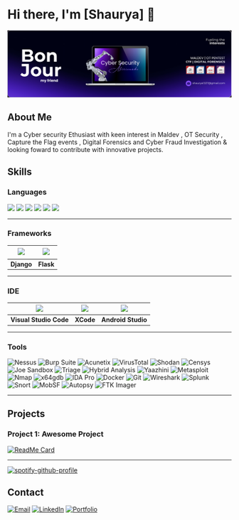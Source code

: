 # Hi there, I'm [Shaurya] 👋

![Profile Banner](Cysec.png)

## About Me
I'm a Cyber security Ethusiast with keen interest in Maldev , OT Security , Capture the Flag events , Digital Forensics and Cyber Fraud Investigation & looking foward to contribute with innovative projects.

## Skills

### Languages
[<img src="https://img.icons8.com/color/96/000000/python.png" width="48"/>](https://www.python.org/)
[<img src="https://img.icons8.com/color/96/000000/golang.png" width="48"/>](https://golang.org/)
[<img src="https://img.icons8.com/color/96/000000/bash.png" width="48"/>](https://www.gnu.org/software/bash/)
[<img src="https://img.icons8.com/color/96/000000/html-5.png" width="48"/>](https://developer.mozilla.org/en-US/docs/Web/Guide/HTML/HTML5)
[<img src="https://img.icons8.com/color/96/000000/css3.png" width="48"/>](https://developer.mozilla.org/en-US/docs/Web/CSS)
[<img src="https://img.icons8.com/color/96/000000/javascript.png" width="48"/>](https://developer.mozilla.org/en-US/docs/Web/JavaScript)

***

### Frameworks

| <a href="https://www.djangoproject.com/"><img src="https://img.icons8.com/color/96/000000/django.png" width="48" style="border: 2px solid white"/></a> | <a href="https://flask.palletsprojects.com/en/2.0.x/"><img src="https://img.icons8.com/color/96/000000/flask.png" width="48" style="border: 2px solid white"/></a> |
| :---: | :---: |
| <b>Django</b> | <b>Flask</b> |

***

### IDE

| <img src="https://img.icons8.com/color/96/000000/visual-studio-code-2019.png" width="48"/> | <img src="https://img.icons8.com/color/96/000000/xcode.png" width="48"/> | <img src="https://img.icons8.com/color/96/000000/android-studio.png" width="48"/> |
| :---: | :---: | :---: | 
| <b>Visual Studio Code</b> | <b>XCode</b> | <b>Android Studio</b> |


***

### Tools
![Nessus](https://img.shields.io/badge/Nessus-00C853?style=for-the-badge&logo=tenable&logoColor=white)
![Burp Suite](https://img.shields.io/badge/Burp%20Suite-00538C?style=for-the-badge&logo=burpsuite&logoColor=white)
![Acunetix](https://img.shields.io/badge/Acunetix-000000?style=for-the-badge&logo=acunetix&logoColor=white)
![VirusTotal](https://img.shields.io/badge/VirusTotal-394EFF?style=for-the-badge&logo=virustotal&logoColor=white)
![Shodan](https://img.shields.io/badge/Shodan-FF0000?style=for-the-badge&logo=shodan&logoColor=white)
![Censys](https://img.shields.io/badge/Censys-2E76C8?style=for-the-badge&logo=censys&logoColor=white)
![Joe Sandbox](https://img.shields.io/badge/Joe%20Sandbox-00FF00?style=for-the-badge&logoColor=white)
![Triage](https://img.shields.io/badge/Triage-008000?style=for-the-badge&logoColor=white)
![Hybrid Analysis](https://img.shields.io/badge/Hybrid%20Analysis-000000?style=for-the-badge&logoColor=white)
![Yaazhini](https://img.shields.io/badge/Yaazhini-FF5733?style=for-the-badge&logoColor=white)
![Metasploit](https://img.shields.io/badge/Metasploit-3985FF?style=for-the-badge&logo=metasploit&logoColor=white)
![Nmap](https://img.shields.io/badge/Nmap-1F7EBA?style=for-the-badge&logo=nmap&logoColor=white)
![x64gdb](https://img.shields.io/badge/x64gdb-FF8C00?style=for-the-badge&logo=gnu&logoColor=white)
![IDA Pro](https://img.shields.io/badge/IDA%20Pro-2D2D2D?style=for-the-badge&logoColor=white)
![Docker](https://img.shields.io/badge/Docker-2496ED?style=for-the-badge&logo=docker&logoColor=white)
![Git](https://img.shields.io/badge/Git-F05032?style=for-the-badge&logo=git&logoColor=white)
![Wireshark](https://img.shields.io/badge/Wireshark-1679A7?style=for-the-badge&logo=wireshark&logoColor=white)
![Splunk](https://img.shields.io/badge/Splunk-000000?style=for-the-badge&logo=splunk&logoColor=white)
![Snort](https://img.shields.io/badge/Snort-FF0000?style=for-the-badge&logo=snort&logoColor=white)
![MobSF](https://img.shields.io/badge/MobSF-0366D6?style=for-the-badge&logo=github&logoColor=white)
![Autopsy](https://img.shields.io/badge/Autopsy-FF5733?style=for-the-badge&logo=apache&logoColor=white)
![FTK Imager](https://img.shields.io/badge/FTK%20Imager-4A4A4A?style=for-the-badge&logoColor=white)

***

## Projects

### Project 1: Awesome Project
[![ReadMe Card](https://github-readme-stats.vercel.app/api/pin/?username=Shauryae1337&repo=Steganography-based-Staged-Malware)](https://github.com/Shauryae1337/Steganography-based-Staged-Malware)

***
[![spotify-github-profile](https://spotify-github-profile.vercel.app/api/view?uid=31z6pldty3n2twdthexhldgixk5a&cover_image=true&theme=compact&show_offline=false&background_color=121212&interchange=false)](https://github.com/kittinan/spotify-github-profile)


## Contact
[![Email](https://img.shields.io/badge/Email-D14836?style=for-the-badge&logo=gmail&logoColor=white)](mailto:shaurya1337@gmail.com)
[![LinkedIn](https://img.shields.io/badge/LinkedIn-0077B5?style=for-the-badge&logo=linkedin&logoColor=white)](https://www.linkedin.com/in/shaurya-na-725687209/)
[![Portfolio](https://img.shields.io/badge/Twitter-1DA1F2?style=for-the-badge&logo=twitter&logoColor=white)](https://shauryae1337.github.io/)


